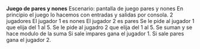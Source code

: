 ****Juego de pares y nones****
Escenario: pantalla de juego pares y nones
En principio el juego lo hacemos con entradas y salidas por consola.
2 jugadores
El jugador 1 es nones
El jugador 2 es pares
Se le pide al jugador 1 que elija del 1 al 5.
Se le pide al jugadro 2 que elija del 1 al 5.
Se suman y se hace modulo de la suma
Si sale impares gana el jugador 1.
Si sale pares gana el jugador 2.


